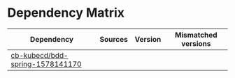 # Dependency Matrix

Dependency | Sources | Version | Mismatched versions
---------- | ------- | ------- | -------------------
[cb-kubecd/bdd-spring-1578141170](https://github.com/cb-kubecd/bdd-spring-1578141170.git) |  | []() | 
